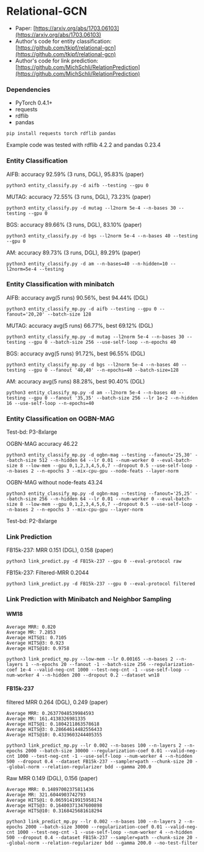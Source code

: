 # Relational-GCN

* Paper: [https://arxiv.org/abs/1703.06103](https://arxiv.org/abs/1703.06103)
* Author's code for entity classification: [https://github.com/tkipf/relational-gcn](https://github.com/tkipf/relational-gcn)
* Author's code for link prediction: [https://github.com/MichSchli/RelationPrediction](https://github.com/MichSchli/RelationPrediction)

### Dependencies
* PyTorch 0.4.1+
* requests
* rdflib
* pandas

```
pip install requests torch rdflib pandas
```

Example code was tested with rdflib 4.2.2 and pandas 0.23.4

### Entity Classification
AIFB: accuracy 92.59% (3 runs, DGL), 95.83% (paper)
```
python3 entity_classify.py -d aifb --testing --gpu 0
```

MUTAG: accuracy 72.55% (3 runs, DGL), 73.23% (paper)
```
python3 entity_classify.py -d mutag --l2norm 5e-4 --n-bases 30 --testing --gpu 0
```

BGS: accuracy 89.66% (3 runs, DGL), 83.10% (paper)
```
python3 entity_classify.py -d bgs --l2norm 5e-4 --n-bases 40 --testing --gpu 0
```

AM: accuracy 89.73% (3 runs, DGL), 89.29% (paper)
```
python3 entity_classify.py -d am --n-bases=40 --n-hidden=10 --l2norm=5e-4 --testing
```

### Entity Classification with minibatch
AIFB: accuracy avg(5 runs) 90.56%, best 94.44% (DGL)
```
python3 entity_classify_mp.py -d aifb --testing --gpu 0 --fanout='20,20' --batch-size 128
```

MUTAG: accuracy avg(5 runs) 66.77%, best 69.12% (DGL)
```
python3 entity_classify_mp.py -d mutag --l2norm 5e-4 --n-bases 30 --testing --gpu 0 --batch-size 256 --use-self-loop --n-epochs 40
```

BGS: accuracy avg(5 runs) 91.72%, best 96.55% (DGL)
```
python3 entity_classify_mp.py -d bgs --l2norm 5e-4 --n-bases 40 --testing --gpu 0 --fanout '40,40' --n-epochs=40 --batch-size=128
```

AM: accuracy avg(5 runs) 88.28%, best 90.40% (DGL)
```
python3 entity_classify_mp.py -d am --l2norm 5e-4 --n-bases 40 --testing --gpu 0 --fanout '35,35' --batch-size 256 --lr 1e-2 --n-hidden 16 --use-self-loop --n-epochs=40
```

### Entity Classification on OGBN-MAG
Test-bd: P3-8xlarge

OGBN-MAG accuracy 46.22
```
python3 entity_classify_mp.py -d ogbn-mag --testing --fanout='25,30' --batch-size 512 --n-hidden 64 --lr 0.01 --num-worker 0 --eval-batch-size 8 --low-mem --gpu 0,1,2,3,4,5,6,7 --dropout 0.5 --use-self-loop --n-bases 2 --n-epochs 3 --mix-cpu-gpu --node-feats --layer-norm
```

OGBN-MAG without node-feats 43.24
```
python3 entity_classify_mp.py -d ogbn-mag --testing --fanout='25,25' --batch-size 256 --n-hidden 64 --lr 0.01 --num-worker 0 --eval-batch-size 8 --low-mem --gpu 0,1,2,3,4,5,6,7 --dropout 0.5 --use-self-loop --n-bases 2 --n-epochs 3 --mix-cpu-gpu --layer-norm
```

Test-bd: P2-8xlarge

### Link Prediction
FB15k-237: MRR 0.151 (DGL), 0.158 (paper)
```
python3 link_predict.py -d FB15k-237 --gpu 0 --eval-protocol raw
```
FB15k-237: Filtered-MRR 0.2044
```
python3 link_predict.py -d FB15k-237 --gpu 0 --eval-protocol filtered
```

### Link Prediction with Minibatch and Neighbor Sampling
#### WM18
```
Average MRR: 0.820
Average MR: 7.2853
Average HITS@1: 0.7105
Average HITS@3: 0.923
Average HITS@10: 0.9758
```
```
python3 link_predict_mp.py --low-mem --lr 0.00165 --n-bases 2 --n-layers 1 --n-epochs 20 --fanout -1 --batch-size 256 --regularization-coef 1e-4 --valid-neg-cnt 1000 --test-neg-cnt -1 --use-self-loop --num-worker 4 --n-hidden 200 --dropout 0.2 --dataset wn18
```

#### FB15k-237
filtered MRR 0.264 (DGL), 0.249 (paper)
```
Average MRR: 0.26377048539984593
Average MR: 161.4138326981335
Average HITS@1: 0.1804211863578618
Average HITS@3: 0.28664614482556433
Average HITS@10: 0.4319603244405355
```
```
python3 link_predict_mp.py --lr 0.002 --n-bases 100 --n-layers 2 --n-epochs 2000 --batch-size 30000 --regularization-coef 0.01 --valid-neg-cnt 1000 --test-neg-cnt -1 --use-self-loop --num-worker 4 --n-hidden 500 --dropout 0.4 --dataset FB15k-237 --sampler=path --chunk-size 20 --global-norm --relation-regularizer bdd --gamma 200.0
```

Raw MRR 0.149 (DGL), 0.156 (paper)
```
Average MRR: 0.14897002375811436
Average MR: 321.6044903742793
Average HITS@1: 0.06591419915958174
Average HITS@3: 0.16400371347600898
Average HITS@10: 0.3168425681618294
```
```
python3 link_predict_mp.py --lr 0.002 --n-bases 100 --n-layers 2 --n-epochs 2000 --batch-size 30000 --regularization-coef 0.01 --valid-neg-cnt 1000 --test-neg-cnt -1 --use-self-loop --num-worker 4 --n-hidden 500 --dropout 0.4 --dataset FB15k-237 --sampler=path --chunk-size 20 --global-norm --relation-regularizer bdd --gamma 200.0 --no-test-filter
```
